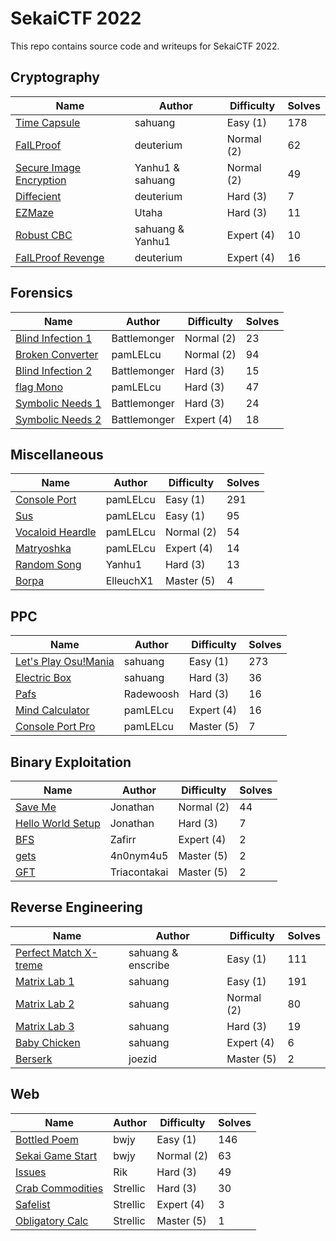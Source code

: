 # SekaiCTF 2022

This repo contains source code and writeups for SekaiCTF 2022.

## Cryptography

| Name                                                    | Author                                     | Difficulty | Solves                                         |
|---------------------------------------------------------|--------------------------------------------|------------|-------------------------------------------------|
| [Time Capsule](crypto/time-capsule/)                         | sahuang      | Easy (1)   | 178 |
| [FaILProof](crypto/failproof/)                                 | deuterium | Normal (2) |   62                                              |
| [Secure Image Encryption](crypto/secure-image-encryption/) | Yanhu1 & sahuang | Normal (2) |   49                                              |
| [Diffecient](crypto/diffecient/)                               | deuterium | Hard (3) |  7                                               |
| [EZMaze](crypto/ezmaze/)                                       | Utaha                                      | Hard (3)   |     11                                            |
| [Robust CBC](crypto/robust-cbc/)                           | sahuang & Yanhu1 | Expert (4) |              10                                   |
| [FaILProof Revenge](crypto/failproof-revenge/)               | deuterium | Expert (4) |   16                                              |

## Forensics

| Name                                                   | Author                                 | Difficulty | Solves                                                                               |
|--------------------------------------------------------|----------------------------------------|------------|---------------------------------------------------------------------------------------|
| [Blind Infection 1](forensics/blind-infection/)                | Battlemonger                           | Normal (2) |   23   |
| [Broken Converter](forensics/broken-converter/) | pamLELcu | Normal (2) |       94         |
| [Blind Infection 2](forensics/blind-infection/)                | Battlemonger                           | Hard (3)   | 15                        |
| [flag Mono](forensics/flag-mono/)        | pamLELcu | Hard (3)   | 47 |
| [Symbolic Needs 1](forensics/symbolic-needs/)                  | Battlemonger                           | Hard (3)   | 24                      |
| [Symbolic Needs 2](forensics/symbolic-needs/)                  | Battlemonger                           | Expert (4) | 18                  |

## Miscellaneous

| Name                                    | Author                                    | Difficulty | Solves                                             |
|-----------------------------------------|-------------------------------------------|------------|-----------------------------------------------------|
| [Console Port](ppc/console-port-pro/)         | pamLELcu   | Easy (1)   |     291      |
| [Sus](misc/sus/)     | pamLELcu | Easy (1)   | 95    |
| [Vocaloid Heardle](misc/vocaloid-heardle/) | pamLELcu | Normal (2) | 54 |
| [Matryoshka](misc/matryoshka/)               | pamLELcu  | Expert (4) | 14   |
| [Random Song](misc/random-song/)           | Yanhu1    | Hard (3)   | 13         |
| [Borpa](misc/borpa/)                | ElleuchX1 | Master (5) |      4   |

## PPC

| Name                                                   | Author                                                | Difficulty | Solves                                            |
|--------------------------------------------------------|-------------------------------------------------------|------------|----------------------------------------------------|
| [Let's Play Osu!Mania](ppc/lets-play-osumania/) | sahuang  | Easy (1)   |     273                            |
| [Electric Box](ppc/electric-box/)                   | sahuang   | Hard (3)   |    36                                                |
| [Pafs](ppc/pafs/)                                     | Radewoosh |   Hard (3)         |             16                                       |
| [Mind Calculator](ppc/mind-calculator/)       | pamLELcu      | Expert (4) | 16 |
| [Console Port Pro](ppc/console-port-pro/)              | pamLELcu    | Master (5) | 7  |

## Binary Exploitation

| Name                                        | Author                                        | Difficulty | Solves                                                |
|---------------------------------------------|-----------------------------------------------|------------|--------------------------------------------------------|
| [Save Me](pwn/save-me/)                       | Jonathan | Normal (2) | 44     |
| [Hello World Setup](pwn/hello-world-setup/) | Jonathan | Hard (3)   | 7 |
| [BFS](pwn/bfs/)      | Zafirr      | Expert (4) |  2 |
| [gets](pwn/gets/)                               | 4n0nym4u5 | Master (5) |   2 |
| [GFT](pwn/gft/)   | Triacontakai | Master (5) |   2 |

## Reverse Engineering

| Name                             | Author                                | Difficulty | Solves                                           |
|-----------------------------------|---------------------------------------|------------|---------------------------------------------------|
| [Perfect Match X-treme](reverse/perfect-match-xtreme/) | sahuang & enscribe | Easy (1)   | 111 |
| [Matrix Lab 1](reverse/matrix-lab-1/) | sahuang | Easy (1)   | 191 |
| [Matrix Lab 2](reverse/matrix-lab-2/) | sahuang | Normal (2) | 80 |
| [Matrix Lab 3](reverse/matrix-lab-3/) | sahuang | Hard (3)   | 19 |
| [Baby Chicken](reverse/baby-chicken/)   | sahuang | Expert (4) | 6  |
| [Berserk](reverse/berserk/)         | joezid     | Master (5)   | 2 |

## Web

| Name                             | Author                                | Difficulty | Solves                                           |
|-----------------------------------|---------------------------------------|------------|---------------------------------------------------|
| [Bottled Poem](web/bottle-poem/) | bwjy                                    | Easy (1)   | 146 |
| [Sekai Game Start](web/sekai-game-start/)               | bwjy              | Normal (2) | 63 |
| [Issues](web/issues/)               | Rik        | Hard (3)   | 49 |
| [Crab Commodities](web/crab-commodities/)    | Strellic | Hard (3)   | 30 |
| [Safelist](web/safelist/)    | Strellic | Expert (4)   | 3 |
| [Obligatory Calc](web/obligatory-calc/)     | Strellic | Master (5) | 1 |